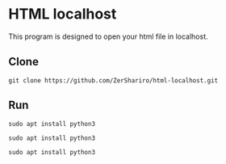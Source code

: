 
<h1>HTML localhost</h1>
This program is designed to open your html file in localhost.
<h2>Clone</h2>
<pre><code>git clone https://github.com/ZerShariro/html-localhost.git</code></pre>
<h2>Run</h2>
<pre><code>sudo apt install python3</code></pre>
<pre><code>sudo apt install python3</code></pre>
<pre><code>sudo apt install python3</code></pre>

